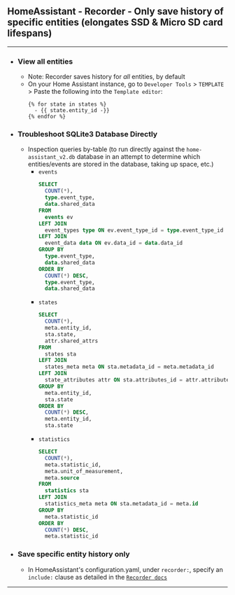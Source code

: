 ## HomeAssistant - Recorder - Only save history of specific entities (elongates SSD & Micro SD card lifespans)

***

- ### View all entities 
  - Note: Recorder saves history for *all* entities, by default
  - On your Home Assistant instance, go to `Developer Tools` > `TEMPLATE` > Paste the following into the `Template editor`:
    ```
    {% for state in states %}
      - {{ state.entity_id -}}
    {% endfor %}
    ```

- ### Troubleshoot SQLite3 Database Directly
  - Inspection queries by-table (to run directly against the `home-assistant_v2.db` database in an attempt to determine which entities/events are stored in the database, taking up space, etc.)
    - `events`                  <!--  2110   ⚠️   -->
      ```sql
      SELECT
        COUNT(*),
        type.event_type,
        data.shared_data
      FROM
        events ev
      LEFT JOIN
        event_types type ON ev.event_type_id = type.event_type_id
      LEFT JOIN
        event_data data ON ev.data_id = data.data_id
      GROUP BY
        type.event_type,
        data.shared_data
      ORDER BY
        COUNT(*) DESC,
        type.event_type,
        data.shared_data
      ```
    - `states`                  <!--  77266  ⚠️   -->
      ```sql
      SELECT
        COUNT(*),
        meta.entity_id,
        sta.state,
        attr.shared_attrs
      FROM
        states sta
      LEFT JOIN
        states_meta meta ON sta.metadata_id = meta.metadata_id
      LEFT JOIN
        state_attributes attr ON sta.attributes_id = attr.attributes_id
      GROUP BY
        meta.entity_id,
        sta.state
      ORDER BY
        COUNT(*) DESC,
        meta.entity_id,
        sta.state
      ```
    - `statistics`              <!--  19207  ⚠️   -->
      ```sql
      SELECT
        COUNT(*),
        meta.statistic_id,
        meta.unit_of_measurement,
        meta.source
      FROM
        statistics sta
      LEFT JOIN
        statistics_meta meta ON sta.metadata_id = meta.id
      GROUP BY
        meta.statistic_id
      ORDER BY
        COUNT(*) DESC,
        meta.statistic_id
      ```




- ### Save specific entity history only
  - In HomeAssistant's configuration.yaml, under `recorder:`, specify an `include:` clause as detailed in the [`Recorder docs`](https://www.home-assistant.io/integrations/recorder/)


***


<!--
# ------------------------------------------------------------
#
# Citation(s)
#
#   community.home-assistant.io  |  "Hass database growing huge - Home Assistant OS - Home Assistant Community"  |  https://community.home-assistant.io/t/hass-database-growing-huge/77125
#
#   www.home-assistant.io  |  "Recorder - Home Assistant"  |  https://www.home-assistant.io/integrations/recorder/
#
#   www.reddit.com  |  "PSA: Optimize your Home Assistant Database : homeassistant"  |  https://www.reddit.com/r/homeassistant/comments/10lmvfk/psa_optimize_your_home_assistant_database/
#
# ------------------------------------------------------------
-->